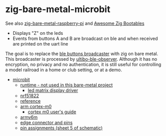 # zig-bare-metal-microbit

See also [zig-bare-metal-raspberry-pi](https://github.com/markfirmware/zig-bare-metal-raspberry-pi) and [Awesome Zig Bootables](https://github.com/nrdmn/awesome-zig/blob/master/readme.md#Bootables)

* Displays "Z" on the leds
* Events from buttons A and B are broadcast on ble and when received are printed on the uart line

The goal is to replace the [ble buttons broadcaster](https://github.com/markfirmware/microbit-samples/blob/master/source/examples/blebuttonsbroadcaster/main.cpp) with zig on bare metal. This broadcaster is processed by [ultibo-ble-observer](https://github.com/markfirmware/ultibo-ble-observer/releases). Although it has no encryption, no privacy and no authentication, it is still useful for controlling a model railroad in a home or club setting, or at a demo.


* [microbit](https://tech.microbit.org)
    * [runtime - not used in this bare-metal project](https://lancaster-university.github.io/microbit-docs/#)
        * [led matrix display driver](https://github.com/lancaster-university/microbit-dal/blob/master/source/drivers/MicroBitDisplay.cpp)
    * [nrf51822](https://infocenter.nordicsemi.com/pdf/nRF51822_PS_v3.1.pdf)
    * [reference](https://infocenter.nordicsemi.com/pdf/nRF51_RM_v3.0.1.pdf)
    * [arm cortex-m0](https://developer.arm.com/ip-products/processors/cortex-m/cortex-m0)
        * [cortex m0 user's guide](https://static.docs.arm.com/dui0497/a/DUI0497A_cortex_m0_r0p0_generic_ug.pdf?_ga=2.60319917.1865497363.1577386349-160760379.1577386349)
    * [armv6m](https://static.docs.arm.com/ddi0419/e/DDI0419E_armv6m_arm.pdf?_ga=2.152616249.101383920.1573135559-619929151.1573135559)
    * [edge connector and pins](https://tech.microbit.org/hardware/edgeconnector)
    * [pin assignments (sheet 5 of schematic)](https://github.com/bbcmicrobit/hardware/blob/master/SCH_BBC-Microbit_V1.3B.pdf)
